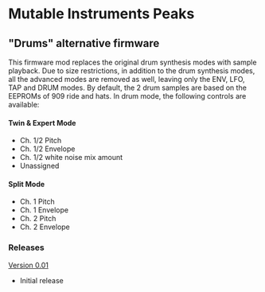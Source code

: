 # Mutable Instruments Peaks

## "Drums" alternative firmware

This firmware mod replaces the original drum synthesis modes with sample playback. Due to size restrictions, in addition to the drum synthesis modes, all the advanced modes are removed as well, leaving only the ENV, LFO, TAP and DRUM modes. By default, the 2 drum samples are based on the EEPROMs of 909 ride and hats. In drum mode, the following controls are available:

#### Twin & Expert Mode

- Ch. 1/2 Pitch
- Ch. 1/2 Envelope
- Ch. 1/2 white noise mix amount
- Unassigned

#### Split Mode

- Ch. 1 Pitch
- Ch. 1 Envelope
- Ch. 2 Pitch
- Ch. 2 Envelope

### Releases

[Version 0.01](drums-0.01)

* Initial release